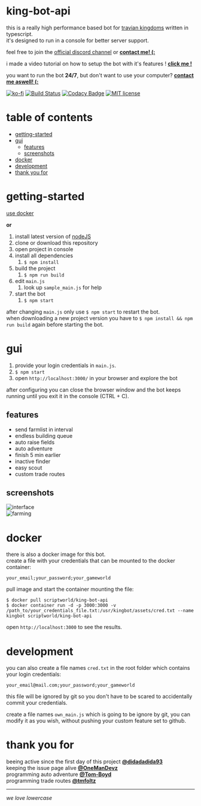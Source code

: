 # king-bot-api <!-- omit in toc -->

this is a really high performance based bot for [travian kingdoms](https://www.kingdoms.com/) written in typescript.  
it's designed to run in a console for better server support.

feel free to join the [official discord channel](https://discord.gg/5n2btF7) or **[contact me! (:](mailto:f.breuer@scriptworld.net)**

i made a video tutorial on how to setup the bot with it's features ! **[click me !](https://youtu.be/h6XJ56CT6XQ)**

you want to run the bot **24/7**, but don't want to use your computer? **[contact me aswell! (:](mailto:f.breuer@scriptworld.net)**

[![ko-fi](https://img.shields.io/badge/buy%20me%20a-coffee-yellowgreen.svg)](https://ko-fi.com/Y8Y6KZHJ)
[![Build Status](https://travis-ci.org/scriptworld-git/king-bot-api.svg?branch=master)](https://travis-ci.org/scriptworld-git/king-bot-api)
[![Codacy Badge](https://api.codacy.com/project/badge/Grade/1143396b01b944b28252861dc3762d7a)](https://www.codacy.com/app/scriptworld-git/king-bot-api?utm_source=github.com&utm_medium=referral&utm_content=scriptworld-git/king-bot-api&utm_campaign=Badge_Grade)
[![MIT license](https://img.shields.io/badge/license-MIT-blue.svg)](https://github.com/scriptworld-git/king-bot/blob/master/LICENSE)

# table of contents <!-- omit in toc -->

- [getting-started](#getting-started)
- [gui](#gui)
  - [features](#features)
  - [screenshots](#screenshots)
- [docker](#docker)
- [development](#development)
- [thank you for](#thank-you-for)

# getting-started

[use docker](#docker)

**or**

1. install latest version of [nodeJS](https://nodejs.org/)
2. clone or download this repository
3. open project in console
4. install all dependencies
    1. `$ npm install`
5. build the project
    1. `$ npm run build`
6. edit `main.js`
    1. look up `sample_main.js` for help
7. start the bot
    1. `$ npm start`

after changing `main.js` only use `$ npm start` to restart the bot.  
when downloading a new project version you have to `$ npm install && npm run build` again before starting the bot.

# gui

1.  provide your login credentials in `main.js`.
1.  `$ npm start`
1.  open `http://localhost:3000/` in your browser and explore the bot

after configuring you can close the browser window and the bot keeps running until you exit it in the console (CTRL + C).

## features

-   send farmlist in interval
-   endless building queue
-	auto raise fields
-   auto adventure
-   finish 5 min earlier
-   inactive finder
-   easy scout
-   custom trade routes

## screenshots

![interface](https://scriptworld.net/assets/king-bot-api/home.png)  
![farming](https://scriptworld.net/assets/king-bot-api/farmlist.png)

# docker

there is also a docker image for this bot.  
create a file with your credentials that can be mounted to the docker container:

```csv
your_email;your_password;your_gameworld
```

pull image and start the container mounting the file:

```console
$ docker pull scriptworld/king-bot-api
$ docker container run -d -p 3000:3000 -v /path_to/your_credentials_file.txt:/usr/kingbot/assets/cred.txt --name kingbot scriptworld/king-bot-api
```

open `http://localhost:3000` to see the results.

# development

you can also create a file names `cred.txt` in the root folder which contains your login credentials:

```csv
your_email@mail.com;your_password;your_gameworld
```

this file will be ignored by git so you don't have to be scared to accidentally commit your credentials.

create a file names `own_main.js` which is going to be ignore by git, you can modify it as you wish, without pushing your custom feature set to github.

# thank you for

beeing active since the first day of this project **[@didadadida93](https://github.com/didadadida93)**  
keeping the issue page alive **[@OneManDevz](https://github.com/OneManDevz)**  
programming auto adventure **[@Tom-Boyd](https://github.com/Tom-Boyd)**  
programming trade routes **[@tmfoltz](https://github.com/tmfoltz)**  

---

_we love lowercase_
